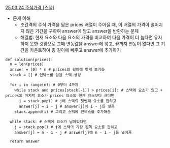[25.03.24 주식가격 [스택]](https://school.programmers.co.kr/learn/courses/30/lessons/42584?language=python3)

- 문제 이해
  - 초간격의 주식 가격을 담은 prices 배열이 주어질 때, 이 배열의 가격이 떨어지지 않은 기간을 구하여 answer에 담고 answer을 반환하는 문제
  - 해결법: 현재 요소와 다음 요소의 가격을 비교하여 다음 가격이 더 높다면 유지하지 못한 것임으로 그때 변동값을 answer에 넣고, 끝까지 변동이 없다면 그 기간을 카운트하여 총 길이에 빼주고 answer에 추가하기
 
```
def solution(prices):
  n = len(prices)
  answer = [0] * n # prices의 길이에 맞게 초기화
  stack = [] # 인덱스를 담을 스택 생성

  for i in range(n): # 0부터 4까지
    while stack and prices[stack[-1]] > prices[i]: # 스택에 요소가 있고 + prices의 마지막 요소가 prices 요소의 핸재 요소보다 크다면
      j = stack.pop() # j에 스택의 첫번째 요소를 팝하고
      answer[j] = i - j # answer[j]에 i - j를 넣음
    stack.append(i) # 그리고 스택에 인덱스를 추가해줌

  while stack: # 스택에 요소가 남아있다면
    j = stack.pop() # j에 스택의 가장 왼쪽 요소를 팝하고
    answer[j] = n - 1 - j # answer[j]에 n - 1 - j를 넣어줌

  return answer
```
